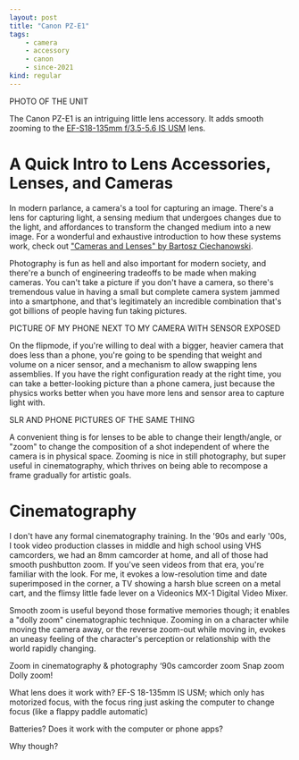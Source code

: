 ```yaml
---
layout: post
title: "Canon PZ-E1"
tags:
    - camera
    - accessory
    - canon
    - since-2021
kind: regular
---
```


PHOTO OF THE UNIT

The Canon PZ-E1 is an intriguing little lens accessory. It adds smooth zooming
to the [EF-S18-135mm f/3.5-5.6 IS USM][the_lens] lens.

[the_lens]: https://global.canon/en/c-museum/product/ef454.html

# A Quick Intro to Lens Accessories, Lenses, and Cameras

In modern parlance, a camera's a tool for capturing an image. There's a lens
for capturing light, a sensing medium that undergoes changes due to the light,
and affordances to transform the changed medium into a new image. For a
wonderful and exhaustive introduction to how these systems work, check out
["Cameras and Lenses" by Bartosz Ciechanowski][cameras_and_lenses].

[cameras_and_lenses]: https://ciechanow.ski/cameras-and-lenses/

Photography is fun as hell and also important for modern society, and there're
a bunch of engineering tradeoffs to be made when making cameras. You can't take
a picture if you don't have a camera, so there's tremendous value in having a
small but complete camera system jammed into a smartphone, and that's
legitimately an incredible combination that's got billions of people having fun
taking pictures.

PICTURE OF MY PHONE NEXT TO MY CAMERA WITH SENSOR EXPOSED

On the flipmode, if you're willing to deal with a bigger, heavier camera that
does less than a phone, you're going to be spending that weight and volume
on a nicer sensor, and a mechanism to allow swapping lens assemblies. If you
have the right configuration ready at the right time, you can take a
better-looking picture than a phone camera, just because the physics works
better when you have more lens and sensor area to capture light with.

SLR AND PHONE PICTURES OF THE SAME THING

A convenient thing is for lenses to be able to change their length/angle, or
"zoom" to change the composition of a shot independent of where the camera is
in physical space. Zooming is nice in still photography, but super useful in
cinematography, which thrives on being able to recompose a frame gradually for
artistic goals.

# Cinematography

I don't have any formal cinematography training. In the '90s and early '00s,
I took video production classes in middle and high school using VHS
camcorders, we had an 8mm camcorder at home, and all of those had 
smooth pushbutton zoom. If you've seen videos from that era, you're familiar
with the look. 
For me, it evokes a low-resolution time and date superimposed in the
corner, a TV showing a harsh blue screen on a metal cart, and the flimsy little
fade lever on a Videonics MX-1 Digital Video Mixer.

Smooth zoom is useful beyond those formative memories though; it enables a
"dolly zoom" cinematographic technique. Zooming in on a character while moving
the camera away, or the reverse zoom-out while moving in, evokes an uneasy
feeling of the character's perception or relationship with the world rapidly
changing.

Zoom in cinematography & photography
‘90s camcorder zoom
Snap zoom
Dolly zoom!

What lens does it work with? EF-S 18-135mm IS USM; which only has motorized focus, with the focus ring just asking the computer to change focus (like a flappy paddle automatic)

Batteries? Does it work with the computer or phone apps?

Why though?

